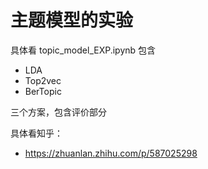# 主题模型的实验

具体看 topic_model_EXP.ipynb
包含
- LDA
- Top2vec
- BerTopic  

三个方案，包含评价部分

具体看知乎：
- https://zhuanlan.zhihu.com/p/587025298